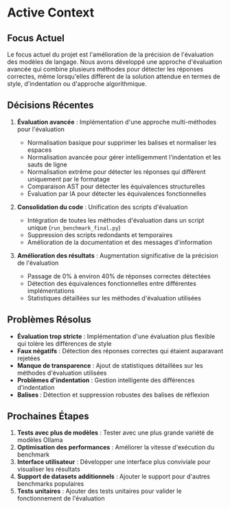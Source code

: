 # Active Context

## Focus Actuel
Le focus actuel du projet est l'amélioration de la précision de l'évaluation des modèles de langage. Nous avons développé une approche d'évaluation avancée qui combine plusieurs méthodes pour détecter les réponses correctes, même lorsqu'elles diffèrent de la solution attendue en termes de style, d'indentation ou d'approche algorithmique.

## Décisions Récentes
1. **Évaluation avancée** : Implémentation d'une approche multi-méthodes pour l'évaluation
   - Normalisation basique pour supprimer les balises et normaliser les espaces
   - Normalisation avancée pour gérer intelligemment l'indentation et les sauts de ligne
   - Normalisation extrême pour détecter les réponses qui diffèrent uniquement par le formatage
   - Comparaison AST pour détecter les équivalences structurelles
   - Évaluation par IA pour détecter les équivalences fonctionnelles

2. **Consolidation du code** : Unification des scripts d'évaluation
   - Intégration de toutes les méthodes d'évaluation dans un script unique (`run_benchmark_final.py`)
   - Suppression des scripts redondants et temporaires
   - Amélioration de la documentation et des messages d'information

3. **Amélioration des résultats** : Augmentation significative de la précision de l'évaluation
   - Passage de 0% à environ 40% de réponses correctes détectées
   - Détection des équivalences fonctionnelles entre différentes implémentations
   - Statistiques détaillées sur les méthodes d'évaluation utilisées

## Problèmes Résolus
- **Évaluation trop stricte** : Implémentation d'une évaluation plus flexible qui tolère les différences de style
- **Faux négatifs** : Détection des réponses correctes qui étaient auparavant rejetées
- **Manque de transparence** : Ajout de statistiques détaillées sur les méthodes d'évaluation utilisées
- **Problèmes d'indentation** : Gestion intelligente des différences d'indentation
- **Balises <think>** : Détection et suppression robustes des balises de réflexion

## Prochaines Étapes
1. **Tests avec plus de modèles** : Tester avec une plus grande variété de modèles Ollama
2. **Optimisation des performances** : Améliorer la vitesse d'exécution du benchmark
3. **Interface utilisateur** : Développer une interface plus conviviale pour visualiser les résultats
4. **Support de datasets additionnels** : Ajouter le support pour d'autres benchmarks populaires
5. **Tests unitaires** : Ajouter des tests unitaires pour valider le fonctionnement de l'évaluation